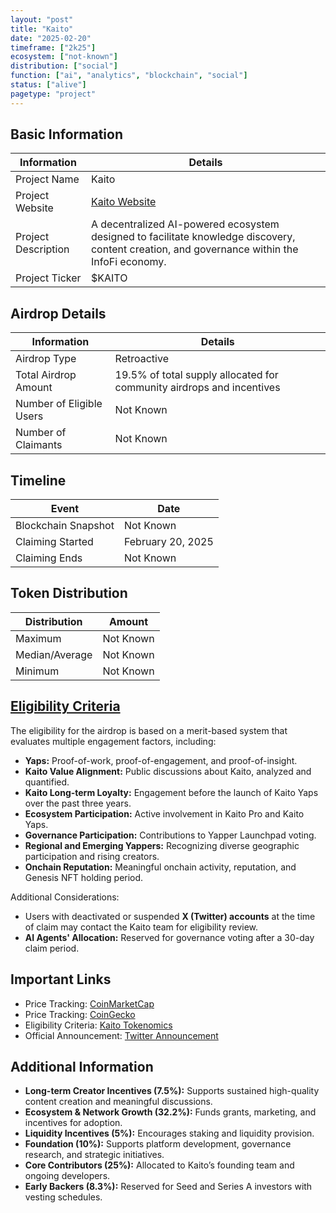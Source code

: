 ```yaml
---
layout: "post"
title: "Kaito"
date: "2025-02-20"
timeframe: ["2k25"]
ecosystem: ["not-known"]
distribution: ["social"]
function: ["ai", "analytics", "blockchain", "social"]
status: ["alive"]
pagetype: "project"
---
```


## Basic Information

| Information         | Details                                                                                                                                      |
| ------------------- | -------------------------------------------------------------------------------------------------------------------------------------------- |
| Project Name        | Kaito                                                                                                                                        |
| Project Website     | [Kaito Website](https://kaito.ai)                                                                                                            |
| Project Description | A decentralized AI-powered ecosystem designed to facilitate knowledge discovery, content creation, and governance within the InfoFi economy. |
| Project Ticker      | $KAITO                                                                                                                                       |

## Airdrop Details

| Information              | Details                                                               |
| ------------------------ | --------------------------------------------------------------------- |
| Airdrop Type             | Retroactive                                                           |
| Total Airdrop Amount     | 19.5% of total supply allocated for community airdrops and incentives |
| Number of Eligible Users | Not Known                                                             |
| Number of Claimants      | Not Known                                                             |

## Timeline

| Event               | Date              |
| ------------------- | ----------------- |
| Blockchain Snapshot | Not Known         |
| Claiming Started    | February 20, 2025 |
| Claiming Ends       | Not Known         |

## Token Distribution

| Distribution   | Amount    |
| -------------- | --------- |
| Maximum        | Not Known |
| Median/Average | Not Known |
| Minimum        | Not Known |

## [Eligibility Criteria](https://docs.kaito.ai/introducing-usdkaito/tokenomics)

The eligibility for the airdrop is based on a merit-based system that evaluates multiple engagement factors, including:

- **Yaps:** Proof-of-work, proof-of-engagement, and proof-of-insight.
- **Kaito Value Alignment:** Public discussions about Kaito, analyzed and quantified.
- **Kaito Long-term Loyalty:** Engagement before the launch of Kaito Yaps over the past three years.
- **Ecosystem Participation:** Active involvement in Kaito Pro and Kaito Yaps.
- **Governance Participation:** Contributions to Yapper Launchpad voting.
- **Regional and Emerging Yappers:** Recognizing diverse geographic participation and rising creators.
- **Onchain Reputation:** Meaningful onchain activity, reputation, and Genesis NFT holding period.

Additional Considerations:

- Users with deactivated or suspended **X (Twitter) accounts** at the time of claim may contact the Kaito team for eligibility review.
- **AI Agents' Allocation:** Reserved for governance voting after a 30-day claim period.

## Important Links

- Price Tracking: [CoinMarketCap](https://coinmarketcap.com/currencies/kaito)
- Price Tracking: [CoinGecko](https://www.coingecko.com/en/coins/kaito)
- Eligibility Criteria: [Kaito Tokenomics](https://docs.kaito.ai/introducing-usdkaito/tokenomics)
- Official Announcement: [Twitter Announcement](https://x.com/KaitoAI/status/1892518530454532490)

## Additional Information

- **Long-term Creator Incentives (7.5%):** Supports sustained high-quality content creation and meaningful discussions.
- **Ecosystem & Network Growth (32.2%):** Funds grants, marketing, and incentives for adoption.
- **Liquidity Incentives (5%):** Encourages staking and liquidity provision.
- **Foundation (10%):** Supports platform development, governance research, and strategic initiatives.
- **Core Contributors (25%):** Allocated to Kaito’s founding team and ongoing developers.
- **Early Backers (8.3%):** Reserved for Seed and Series A investors with vesting schedules.